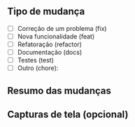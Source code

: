 ## Tipo de mudança

- [ ] Correção de um problema (fix)
- [ ] Nova funcionalidade (feat)
- [ ] Refatoração (refactor)
- [ ] Documentação (docs)
- [ ] Testes (test)
- [ ] Outro (chore): <!-- descreva -->

## Resumo das mudanças

<!-- Liste as principais alterações e explique por que elas são necessárias. -->

## Capturas de tela (opcional)

<!-- Adicione imagens ou GIFs, se necessário. -->
